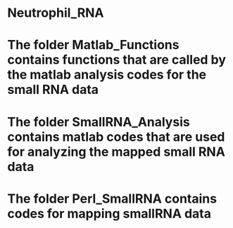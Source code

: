 # Neutrophil_RNA

# The folder Matlab_Functions contains functions that are called by the matlab analysis codes for the small RNA data
# The folder SmallRNA_Analysis contains matlab codes that are used for analyzing the mapped small RNA data
# The folder Perl_SmallRNA contains codes for mapping smallRNA data
